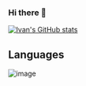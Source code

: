 ### Hi there 👋

[![Ivan's GitHub stats](https://github-readme-stats.vercel.app/api?username=ixmorrow&count_private=true&show_icons=true&theme=discord_old_blurple)](https://github.com/ixmorrow/github-readme-stats)

 ## Languages
 ![image]({[https://img.shields.io/badge/Node.js-339933?style=for-the-badge&logo=nodedotjs&logoColor=white])
 

<!--
Here are some ideas to get you started:

- 🔭 I’m currently working on ...
- 🌱 I’m currently learning ...
- 👯 I’m looking to collaborate on ...
- 🤔 I’m looking for help with ...
- 💬 Ask me about ...
- 📫 How to reach me: ...
- 😄 Pronouns: ...
- ⚡ Fun fact: ...
-->
